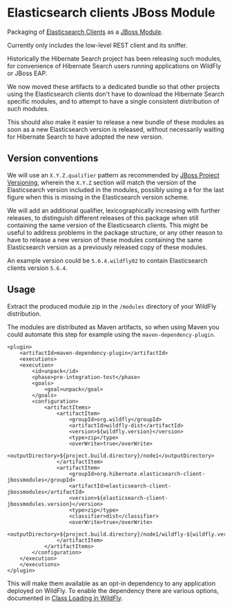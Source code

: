 Elasticsearch clients JBoss Module
==================================

Packaging of [Elasticsearch Clients](https://github.com/elastic/elasticsearch/tree/master/client) as
a [JBoss Module](https://docs.jboss.org/author/display/MODULES/Home).

Currently only includes the low-level REST client and its sniffer.

Historically the Hibernate Search project has been releasing such modules,
for convenience of Hibernate Search users running applications on WildFly or JBoss EAP.

We now moved these artifacts to a dedicated bundle so that other projects using the Elasticsearch clients
don't have to download the Hibernate Search specific modules,
and to attempt to have a single consistent distribution of such modules.

This should also make it easier to release a new bundle of these modules
as soon as a new Elasticsearch version is released,
without necessarily waiting for Hibernate Search to have adopted the new version.

## Version conventions

We will use an `X.Y.Z.qualifier` pattern as recommended by
[JBoss Project Versioning](https://developer.jboss.org/wiki/JBossProjectVersioning),
wherein the `X.Y.Z` section will match the version of the Elasticsearch version included in the modules,
possibly using a `0` for the last figure when this is missing in the Elasticsearch version scheme.

We will add an additional qualifier, lexicographically increasing with further releases,
to distinguish different releases of this package when still containing the same version
of the Elasticsearch clients.
This might be useful to address problems in the package structure, or any other reason to have
to release a new version of these modules containing the same Elasticsearch version as a previously
released copy of these modules.

An example version could be `5.6.4.wildfly02` to contain Elasticsearch clients version `5.6.4`.

## Usage

Extract the produced module zip in the `/modules` directory of your WildFly distribution.

The modules are distributed as Maven artifacts, so when using Maven you could automate this step
for example using the `maven-dependency-plugin`.

	<plugin>
	    <artifactId>maven-dependency-plugin</artifactId>
	    <executions>
		<execution>
		    <id>unpack</id>
		    <phase>pre-integration-test</phase>
		    <goals>
		        <goal>unpack</goal>
		    </goals>
		    <configuration>
		        <artifactItems>
		            <artifactItem>
		                <groupId>org.wildfly</groupId>
		                <artifactId>wildfly-dist</artifactId>
		                <version>${wildfly.version}</version>
		                <type>zip</type>
		                <overWrite>true</overWrite>
		                <outputDirectory>${project.build.directory}/node1</outputDirectory>
		            </artifactItem>
		            <artifactItem>
		                <groupId>org.hibernate.elasticsearch-client-jbossmodules</groupId>
		                <artifactId>elasticsearch-client-jbossmodules</artifactId>
		                <version>${elasticsearch-client-jbossmodules.version}</version>
		                <type>zip</type>
		                <classifier>dist</classifier>
		                <overWrite>true</overWrite>
		                <outputDirectory>${project.build.directory}/node1/wildfly-${wildfly.version}/modules</outputDirectory>
		            </artifactItem>
		        </artifactItems>
		    </configuration>
		</execution>
	    </executions>
	</plugin>

This will make them available as an opt-in dependency to any application deployed on WildFly.
To enable the dependency there are various options, documented in
[Class Loading in WildFly](https://docs.jboss.org/author/display/WFLY/Class+Loading+in+WildFly).



